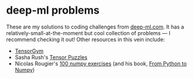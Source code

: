 # deep-ml problems
These are my solutions to coding challenges from [deep-ml.com](https://www.deep-ml.com). It has a relatively-small-at-the-moment but cool collection of problems &mdash; I recommend checking it out! Other resources in this vein include:
- [TensorGym](https://tensorgym.com/exercises)
- Sasha Rush's [Tensor Puzzles](https://github.com/srush/Tensor-Puzzles)
- Nicolas Rougier's [100 numpy exercises](https://github.com/rougier/numpy-100) (and his book, [From Python to Numpy](https://www.labri.fr/perso/nrougier/from-python-to-numpy))
